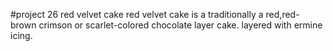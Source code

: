 #project 26
red velvet cake 
red velvet cake is a traditionally a red,red-brown crimson or scarlet-colored chocolate layer cake. layered with ermine icing. 